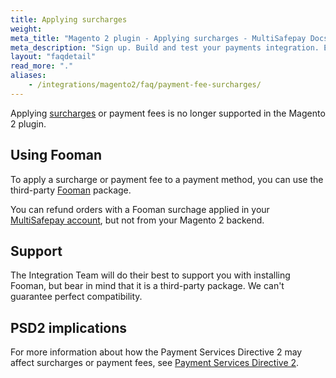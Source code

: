 ```yaml
---
title: Applying surcharges
weight:
meta_title: "Magento 2 plugin - Applying surcharges - MultiSafepay Docs"
meta_description: "Sign up. Build and test your payments integration. Explore our products and services. Use our API Reference, SDKs, and wrappers. Get support."
layout: "faqdetail"
read_more: "."
aliases: 
    - /integrations/magento2/faq/payment-fee-surcharges/
---
```


Applying [surcharges](/faq/general/multisafepay-glossary/#surcharge) or payment fees is no longer supported in the Magento 2 plugin.

## Using Fooman
To apply a surcharge or payment fee to a payment method, you can use the third-party [Fooman](https://store.fooman.co.nz/extensions/magento2) package.

You can refund orders with a Fooman surchage applied in your [MultiSafepay account](https://merchant.multisafepay.com), but not from your Magento 2 backend. 

## Support
The Integration Team will do their best to support you with installing Fooman, but bear in mind that it is a third-party package. We can't guarantee perfect compatibility.

## PSD2 implications
For more information about how the Payment Services Directive 2 may affect surcharges or payment fees, see [Payment Services Directive 2](/faq/payment-regulations/payment-service-directive-2).
